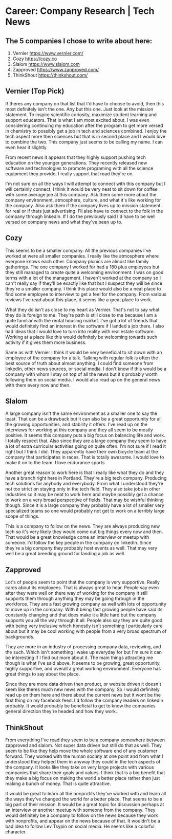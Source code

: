# Career: Company Research | Tech News

## The 5 companies I chose to write about here:
1. Vernier https://www.vernier.com/
2. Cozy https://cozy.co
3. Slalom https://www.slalom.com
4. Zapproved https://www.zapproved.com/
5. ThinkShout https://thinkshout.com/


## Vernier (**Top Pick**)
If theres any company on that list that I'd have to choose to avoid, then this most definitely isn't the one. Any but this one. Just look at the mission statement. To inspire scientific curiosity, maximize student learning and support educators. That is what I am most excited about. I was even considering continuing my education after the program to get more versed in chemistry to possibly get a job in tech and sciences combined. I enjoy the tech aspect more then sciences but that is in second place and I would love to combine the two. This company just seems to be calling my name. I can even hear it slightly.

From recent news it appears that they highly support pushing tech education on the younger generations. They recently released new software and technologies to promote programing with all the science equipment they provide. I really support that road they're on.

I'm not sure on all the ways I will attempt to connect with this company but I will certainly connect. I think it would be very neat to sit down for coffee with some average joe at this company. Ask them some more about the company environment, atmosphere, culture, and what it's like working for the company. Also ask them if the company lives up to mission statement for real or if thats just advertising. I'll also have to connect to the folk in the company through linkedIn. If I do the previously said I'd have to be well versed on company news and what they've been up to. 

## Cozy
This seems to be a smaller company. All the previous companies I've worked at were all smaller companies. I really like the atmosphere where everyone knows each other. Company picnics are almost like family gatherings. The one company I worked for had a 180 plus employees but they still managed to create quite a welcoming environment. I was on good terms with a lot of the management. I haven't worked at the company so I can't really say if they'll be exactly like that but I suspect they will be since they're a smaller company. I think this place would also be a neat place to find some employee to interview to get a feel for the company. From various reviews I've read about this place, it seems like a great place to work.

What they do isn't as close to my heart as Vernier. That's not to say what they do is foreign to me. They're path is still close to me because I am a quite familiar with the rental housing market. I've got a lot of friends that would definitely find an interest in the software if I landed a job there. I also had ideas that I would love to turn into reality with real estate software. Working at a place like this would definitely be welcoming towards such activity if it gives them more business.

Same as with Vernier I think it would be very beneficial to sit down with an employee of the company for a talk. Talking with regular folk is often the best source of truth about almost anything. I could find someone from linkedIn, other news sources, or social media. I don't know if this would be a company with whom I stay on top of all the news but it's probably worth following them on social media. I would also read up on the general news with them every now and then.

## Slalom
A large company isn't the same environment as a smaller one to say the least. That can be a drawback but it can also be a great opportunity for all the growing opportunities, and stability it offers. I've read up on the interviews for working at this company and they all seem to be mostly positive. It seems this company puts a big focus on balancing life and work. I totally respect that. Also since they are a large company they seem to have a lot of extra curricular activities going on quite often. I'm not sure if I read it right but I think I did. They apparently have their own bicycle team at the company that participates in races. That is totally awesome. I would love to make it on to the team. I love endurance sports.

Another great reason to work here is that I really like what they do and they have a branch right here in Portland. They're a big tech company. Producing tech solutions for anybody and everybody. From what I understood they're not too strict on staying only in the tech field. They also take jobs in other industries so it may be neat to work here and maybe possibly get a chance to work on a very broad perspective of fields. That may be wishful thinking though. Since it is a large company they probably have a lot of smaller very specialized teams so one would probably not get to work on a terribly large scope of things.

This is a company to follow on the news. They are always producing new tech so it's very likely they would come out big things every now and then. That would be a great knowledge come an interview or meetup with someone. I'd follow the key people in the company on linkedIn. Since they're a big company they probably host events as well. That may very well be a great breeding ground for landing a job as well.

## Zapproved
Lot's of people seem to point that the company is very supportive. Really cares about its employees. That is always great to hear. People say even after they were well on there way of working for the company it still supports them through anything they may be going through in the workforce. They are a fast growing company as well with lots of opportunity to move up in the company. With it being fast growing people have said its constantly changing and that does make it a little hard but the company supports you all the way through it all. People also say they are quite good with being very inclusive which honestly isn't something I particularly care about but it may be cool working with people from a very broad spectrum of backgrounds.

They are more in an industry of processing company data, reviewing, and the such. Which isn't something I wake up everyday for but I'm sure it can be interesting if I find out more about it. The main things attracting me though is what I've said above. It seems to be growing, great opportunity, highly supportive, and overall a great working environment. Everyone has great things to say about the place.

Since they are more data driven then product, or website driven it doesn't seem like theres much new news with the company. So I would definitely read up on them here and there about the current news but it wont be the first thing on my facebook feed. I'd follow the company leaders on linkedIn probably. It would probably be beneficial to get to know the companies general direction they're headed and how they work.

## ThinkShout
From everything I've read they seem to be a company somewhere between zapproved and slalom. Not super data driven but still do that as well. They seem to be like they help move the whole software end of any customer forward. They worked with the human society at one point and from what I understood they helped them in anyway they could in the tech aspects of the company. It looks like they take on very large projects with various companies that share their goals and values. I think that is a big benefit that they make a big focus on making the world a better place rather then just making a bunch of money. That is quite attractive.

It would be great to learn all the nonprofits they've worked with and learn all the ways they've changed the world for a better place. That seems to be a big part of their mission. It would be a great topic for discussion perhaps at an interview or another meetup with someone from the company. They would definitely be a company to follow on the news because they work with nonprofits, and appear on the news because of that. It wouldn't be a bad idea to follow Lev Tsypin on social media. He seems like a colorful character.